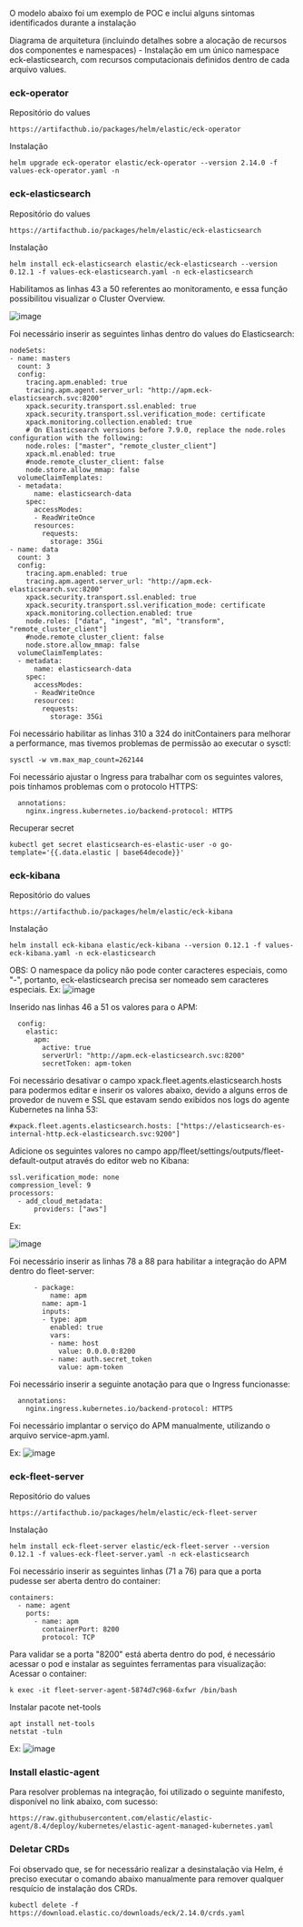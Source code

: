 O modelo abaixo foi um exemplo de POC e inclui alguns sintomas identificados durante a instalação


Diagrama de arquitetura (incluindo detalhes sobre a alocação de recursos dos componentes e namespaces) - Instalação em um único namespace eck-elasticsearch, com recursos computacionais definidos dentro de cada arquivo values.



### eck-operator

Repositório do values 
```
https://artifacthub.io/packages/helm/elastic/eck-operator
```
Instalação
```
helm upgrade eck-operator elastic/eck-operator --version 2.14.0 -f values-eck-operator.yaml -n 
```
### eck-elasticsearch

Repositório do values 
```
https://artifacthub.io/packages/helm/elastic/eck-elasticsearch
```

Instalação
```
helm install eck-elasticsearch elastic/eck-elasticsearch --version 0.12.1 -f values-eck-elasticsearch.yaml -n eck-elasticsearch
```
Habilitamos as linhas 43 a 50 referentes ao monitoramento, e essa função possibilitou visualizar o Cluster Overview.

![image](https://github.com/user-attachments/assets/8f80697b-5b41-4cff-9fe1-a8da08bef0b4)



Foi necessário inserir as seguintes linhas dentro do values do Elasticsearch:
```
nodeSets:
- name: masters
  count: 3
  config:
    tracing.apm.enabled: true
    tracing.apm.agent.server_url: "http://apm.eck-elasticsearch.svc:8200"
    xpack.security.transport.ssl.enabled: true
    xpack.security.transport.ssl.verification_mode: certificate
    xpack.monitoring.collection.enabled: true
    # On Elasticsearch versions before 7.9.0, replace the node.roles configuration with the following:
    node.roles: ["master", "remote_cluster_client"]
    xpack.ml.enabled: true
    #node.remote_cluster_client: false
    node.store.allow_mmap: false
  volumeClaimTemplates:
  - metadata:
      name: elasticsearch-data
    spec:
      accessModes:
      - ReadWriteOnce
      resources:
        requests:
          storage: 35Gi
- name: data
  count: 3
  config:
    tracing.apm.enabled: true
    tracing.apm.agent.server_url: "http://apm.eck-elasticsearch.svc:8200"
    xpack.security.transport.ssl.enabled: true
    xpack.security.transport.ssl.verification_mode: certificate
    xpack.monitoring.collection.enabled: true
    node.roles: ["data", "ingest", "ml", "transform", "remote_cluster_client"]
    #node.remote_cluster_client: false
    node.store.allow_mmap: false
  volumeClaimTemplates:
  - metadata:
      name: elasticsearch-data
    spec:
      accessModes:
      - ReadWriteOnce
      resources:
        requests:
          storage: 35Gi
```
Foi necessário habilitar as linhas 310 a 324 do initContainers para melhorar a performance, mas tivemos problemas de permissão ao executar o sysctl:
```
sysctl -w vm.max_map_count=262144
```

Foi necessário ajustar o Ingress para trabalhar com os seguintes valores, pois tínhamos problemas com o protocolo HTTPS:
```
  annotations:
    nginx.ingress.kubernetes.io/backend-protocol: HTTPS
```


Recuperar secret
```
kubectl get secret elasticsearch-es-elastic-user -o go-template='{{.data.elastic | base64decode}}'
```

### eck-kibana 

Repositório do values 
```
https://artifacthub.io/packages/helm/elastic/eck-kibana
```
Instalação
```
helm install eck-kibana elastic/eck-kibana --version 0.12.1 -f values-eck-kibana.yaml -n eck-elasticsearch
```
OBS: O namespace da policy não pode conter caracteres especiais, como "-", portanto, eck-elasticsearch precisa ser nomeado sem caracteres especiais.
Ex:
![image](https://github.com/user-attachments/assets/dfcfc365-6efc-434c-aabb-b913c678bbfb)

Inserido nas linhas 46 a 51 os valores para o APM:
```
  config:
    elastic:
      apm:
        active: true
        serverUrl: "http://apm.eck-elasticsearch.svc:8200"
        secretToken: apm-token
```

Foi necessário desativar o campo xpack.fleet.agents.elasticsearch.hosts para podermos editar e inserir os valores abaixo, devido a alguns erros de provedor de nuvem e SSL que estavam sendo exibidos nos logs do agente Kubernetes na linha 53:
```
#xpack.fleet.agents.elasticsearch.hosts: ["https://elasticsearch-es-internal-http.eck-elasticsearch.svc:9200"]
```

Adicione os seguintes valores no campo app/fleet/settings/outputs/fleet-default-output através do editor web no Kibana:

```
ssl.verification_mode: none
compression_level: 9
processors:
  - add_cloud_metadata:
      providers: ["aws"]
```
Ex:

![image](https://github.com/user-attachments/assets/ecc1ffee-8ba6-4678-995f-ba111bcf2310)


Foi necessário inserir as linhas 78 a 88 para habilitar a integração do APM dentro do fleet-server:

```
      - package:
          name: apm
        name: apm-1
        inputs:
        - type: apm
          enabled: true
          vars:
          - name: host
            value: 0.0.0.0:8200
          - name: auth.secret_token
            value: apm-token
```

Foi necessário inserir a seguinte anotação para que o Ingress funcionasse:

```
  annotations:
    nginx.ingress.kubernetes.io/backend-protocol: HTTPS
```


Foi necessário implantar o serviço do APM manualmente, utilizando o arquivo service-apm.yaml.

Ex:
![image](https://github.com/user-attachments/assets/fae65301-5a17-4f1a-8cd3-9e7466684358)


### eck-fleet-server
Repositório do values 
```
https://artifacthub.io/packages/helm/elastic/eck-fleet-server
```

Instalação
```
helm install eck-fleet-server elastic/eck-fleet-server --version 0.12.1 -f values-eck-fleet-server.yaml -n eck-elasticsearch
```

Foi necessário inserir as seguintes linhas (71 a 76) para que a porta pudesse ser aberta dentro do container:
```
containers:
  - name: agent  
    ports:
      - name: apm
        containerPort: 8200
        protocol: TCP
```


Para validar se a porta "8200" está aberta dentro do pod, é necessário acessar o pod e instalar as seguintes ferramentas para visualização: Acessar o container:
```
k exec -it fleet-server-agent-5874d7c968-6xfwr /bin/bash
```
Instalar pacote net-tools
```
apt install net-tools
netstat -tuln
```
Ex:
![image](https://github.com/user-attachments/assets/5a760170-0f41-455b-a737-1b9f96cce211)



### Install elastic-agent 
Para resolver problemas na integração, foi utilizado o seguinte manifesto, disponível no link abaixo, com sucesso:

```
https://raw.githubusercontent.com/elastic/elastic-agent/8.4/deploy/kubernetes/elastic-agent-managed-kubernetes.yaml
```


### Deletar CRDs

Foi observado que, se for necessário realizar a desinstalação via Helm, é preciso executar o comando abaixo manualmente para remover qualquer resquício de instalação dos CRDs.
```
kubectl delete -f https://download.elastic.co/downloads/eck/2.14.0/crds.yaml
```
